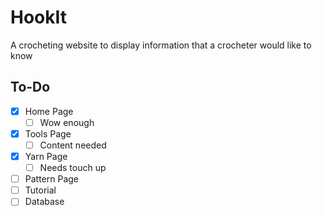# HookIt
A crocheting website to display information that a crocheter would like to know 
## To-Do 
- [x] Home Page 
  - [ ] Wow enough 
- [x] Tools Page 
  - [ ] Content needed 
- [x] Yarn Page 
  - [ ] Needs touch up 
- [ ] Pattern Page 
- [ ] Tutorial 
- [ ] Database
